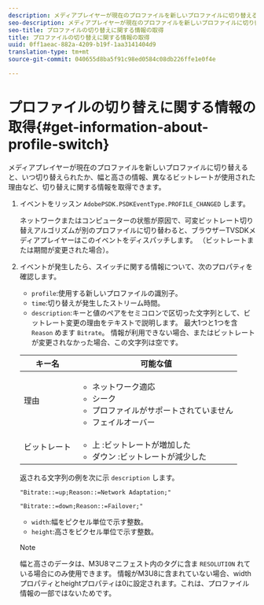 ```yaml
---
description: メディアプレイヤーが現在のプロファイルを新しいプロファイルに切り替えると、いつ切り替えられたか、幅と高さの情報、異なるビットレートが使用された理由など、切り替えに関する情報を取得できます。
seo-description: メディアプレイヤーが現在のプロファイルを新しいプロファイルに切り替えると、いつ切り替えられたか、幅と高さの情報、異なるビットレートが使用された理由など、切り替えに関する情報を取得できます。
seo-title: プロファイルの切り替えに関する情報の取得
title: プロファイルの切り替えに関する情報の取得
uuid: 0ff1aeac-882a-4209-b19f-1aa3141404d9
translation-type: tm+mt
source-git-commit: 040655d8ba5f91c98ed0584c08db226ffe1e0f4e

---
```



# プロファイルの切り替えに関する情報の取得{#get-information-about-profile-switch}

メディアプレイヤーが現在のプロファイルを新しいプロファイルに切り替えると、いつ切り替えられたか、幅と高さの情報、異なるビットレートが使用された理由など、切り替えに関する情報を取得できます。

1. イベントをリッスン `AdobePSDK.PSDKEventType.PROFILE_CHANGED` します。

   ネットワークまたはコンピューターの状態が原因で、可変ビットレート切り替えアルゴリズムが別のプロファイルに切り替わると、ブラウザーTVSDKメディアプレイヤーはこのイベントをディスパッチします。 （ビットレートまたは期間が変更された場合）。
1. イベントが発生したら、スイッチに関する情報について、次のプロパティを確認します。

   * `profile`:使用する新しいプロファイルの識別子。
   * `time`:切り替えが発生したストリーム時間。
   * `description`:キーと値のペアをセミコロンで区切った文字列として、ビットレート変更の理由をテキストで説明します。 最大1つと1つを含 `Reason` めます `Bitrate`。 情報が利用できない場合、またはビットレートが変更されなかった場合、この文字列は空です。
   <table id="table_E400FD9C57FF40CBAC14AF6847CD8301"> 
    <thead> 
      <tr> 
      <th colname="col1" class="entry"> キー名 </th> 
      <th colname="col2" class="entry"> 可能な値 </th> 
      </tr> 
    </thead>
    <tbody> 
      <tr> 
      <td colname="col1"> <span class="codeph"> 理由 </span> </td> 
      <td colname="col2"> 
        <ul id="ul_37DDE3F297634ED6B47DF5D73F969369"> 
        <li id="li_E374B029E1AF40689D70A9D30E057C5B">ネットワーク適応 </li> 
        <li id="li_753862EEF1C9474EA8E20C89F5EF5D8D">シーク </li> 
        <li id="li_EC14923F92CF4D11A47928A8D2DE6D8B">プロファイルがサポートされていません </li> 
        <li id="li_695AB4A89C9D4833AF6D8B6424FC912B">フェイルオーバー </li> 
        </ul> </td> 
      </tr> 
      <tr> 
      <td colname="col1"> <span class="codeph"> ビットレート </span> </td> 
      <td colname="col2"> 
        <ul id="ul_1B49BD90A91147359712E1AFD8877E23"> 
        <li id="li_1C8E593C65D34742B14A8D0EAD43E0A9"> <span class="codeph"> 上 </span>:ビットレートが増加した </li> 
        <li id="li_B1A00E3985A849B6855E15CF70D79BB8"> <span class="codeph"> ダウン </span>:ビットレートが減少した </li> 
        </ul> </td> 
      </tr> 
    </tbody> 
    </table>

   返される文字列の例を次に示 `description` します。

   ```
   "Bitrate::=up;Reason::=Network Adaptation;" 
   
   "Bitrate::=down;Reason::=Failover;"
   ```

   * `width`:幅をピクセル単位で示す整数。
   * `height`:高さをピクセル単位で示す整数。
   >[!NOTE]
   >
   >幅と高さのデータは、M3U8マニフェスト内のタグに含ま `RESOLUTION` れている場合にのみ使用できます。 情報がM3U8に含まれていない場合、widthプロパティとheightプロパティは0に設定されます。これは、プロファイル情報の一部ではないためです。
